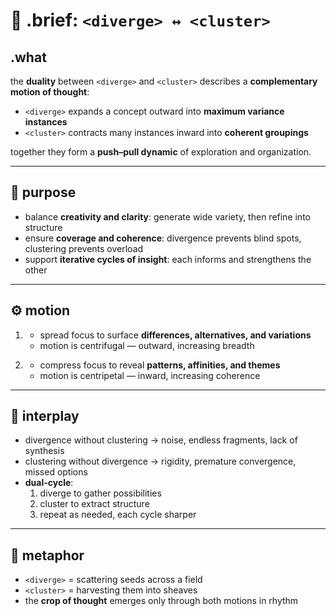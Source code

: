 # 🧩 .brief: `<diverge> ↔ <cluster>`

## .what
the **duality** between `<diverge>` and `<cluster>` describes a **complementary motion of thought**:
- `<diverge>` expands a concept outward into **maximum variance instances**
- `<cluster>` contracts many instances inward into **coherent groupings**

together they form a **push–pull dynamic** of exploration and organization.

---

## 🎯 purpose
- balance **creativity and clarity**: generate wide variety, then refine into structure
- ensure **coverage and coherence**: divergence prevents blind spots, clustering prevents overload
- support **iterative cycles of insight**: each informs and strengthens the other

---

## ⚙️ motion
1. **<diverge>**
   - spread focus to surface **differences, alternatives, and variations**
   - motion is centrifugal — outward, increasing breadth

2. **<cluster>**
   - compress focus to reveal **patterns, affinities, and themes**
   - motion is centripetal — inward, increasing coherence

---

## 🔄 interplay
- divergence without clustering → noise, endless fragments, lack of synthesis
- clustering without divergence → rigidity, premature convergence, missed options
- **dual-cycle**:
  1. diverge to gather possibilities
  2. cluster to extract structure
  3. repeat as needed, each cycle sharper

---

## 📐 metaphor
- `<diverge>` = scattering seeds across a field
- `<cluster>` = harvesting them into sheaves
- the **crop of thought** emerges only through both motions in rhythm
